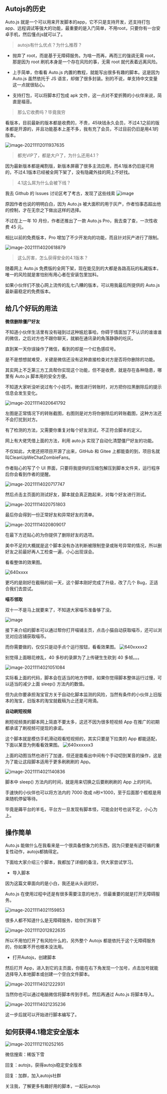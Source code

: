 
## Autojs的历史
Auto.js 就是一个可以用来开发脚本的app，它不只是支持开发，还支持打包app、远程调试等强大的功能，最重要的是入门简单，不用root，只要你有一台安卓手机，然后懂点js就可以了。

> autojs有什么优点？为什么推荐？

- 抛弃了 root，而是基于无障碍服务。为啥一而再，再而三的强调无需 root，那是因为 root 刷机本身是一个存在风险的事，无需 root 就代表着远离风险。

- 上手简单，你看看 Auto.js 内置的教程，就能写出很多有趣的脚本。这是因为 Auto.js 虽然依托于 JS 语言，却做了很多封装。别的不说，单支持中文变量这一点就很贴心。

- 支持打包，可以将脚本打包成 apk 文件，这一点对不爱折腾的小伙伴来说，简直是福音。

> 那么它收费吗？毕竟我穷

看版本，目前最新的版本都是收费的，不贵，45块钱永久会员，不过4.1之前的版本都是开源的，并且功能基本上差不多，我有充了会员，不过目前仍旧是用4.1的版本。

![image-20211112011937635](https://gitee.com/xi_fan/img/raw/master/image-20211112011937635.png)

> 都充VIP了，都是大户了，为什么还用4.1？

因为最新版本都是阉割版，新版本屏蔽了很多主流应用，而4.1版本仍旧是可用的，不过4.1版本已经被全网下架了，没有隐藏外挂的网上不好找。

> 4.1这么屌为什么会被下线？

我去 Github 的 Issues 讨论区考了考古，发现了这些线索
![image](https://user-images.githubusercontent.com/14191575/141655022-59713ae0-f428-4430-9839-da2b337e8596.png)

原因作者也说的明明白白，因为 Auto.js 被大面积的用于灰产，作者怕事态超出他的控制，才在无奈之下做出这样的选择。

不过在上一年 10 月份，作者还推出了一款 Auto.js Pro，我去查了查，一次性收费 45 元。

相比以前的免费版本，Pro 增加了不少开发向的功能，而且针对灰产进行了限制。

![image-20211114020618879](https://gitee.com/xi_fan/img/raw/master/image-20211114020618879.png)

> 这么厉害，怎么获得安全的4.1版本？

随着网上 Auto.js 免费版的全网下架，现在能见到的大都是各路高玩的私藏版本，唯一的风险就是害怕别有用心者在安装包里加料。

如果小伙伴们不放心网上流传的乱七八糟的版本，可以用我最后所提供的 Auto.js 最新最稳定的免费版本。



## 给几个好玩的用法
**微信删除僵尸好友**

不知道小伙伴生活里有没有碰到过这种尴尬事哈，你碍于情面加了不认识的谁谁谁的微信，之后对方也不跟你聊天，就躺在通讯录的角落静静的吃灰。

直到某一天你误操作了微信，看到的却是一个红色感叹号。

是不是想想就难受，关键是微信还没有这种直接检查对方是否将你删除的功能。

其实网上不乏第三方工具帮你实现这个功能，但不是收费，就是存在各种隐患，哪里有 Auto.js 脚本用的安全方便。

不知道大家听没听说过有个小技巧，微信进行转账时，对方把你拉黑删除后的提示信息会发生变化。

![image-20211114020641792](https://gitee.com/xi_fan/img/raw/master/image-20211114020641792.png)

左图是正常情况下的转账截图，右图则是对方将你删除后的转账截图，这种方法还不会打扰到对方。

有了检测的方法，又需要你重复对每个好友测试，不正符合脚本的定义。

网上有大佬凭借上面的方法，利用 auto.js 实现了自动化清楚僵尸好友的功能。

不仅如此，大佬还把项目开源了出来，GitHub 和 Gitee 上都能查的到，项目名就叫CleanUpWeChatZombieFans。

作者贴心的写了个 UI 界面，只要将我提供的压缩包解压到脚本文件夹，运行程序后你会看到作者的提醒。

![image-20211114020717747](https://gitee.com/xi_fan/img/raw/master/image-20211114020717747.png)

然后点击主页面的测试好友，脚本就会真正跑起来，对每个好友进行测试。

![image-20211114020751803](https://gitee.com/xi_fan/img/raw/master/image-20211114020751803.png)

最后你会得到一份正常好友和异常好友的清单。

![image-20211114020809017](https://gitee.com/xi_fan/img/raw/master/image-20211114020809017.png)

在最下方还贴心的为你提供了删除好友的选项。

美中不足的大概就是这个脚本没有办法判断被限制登录或账号异常的情况，所以删好友之前最好再人工检查一遍，小心出现误会。

看看整体的效果图。

![640xxxx](https://user-images.githubusercontent.com/14191575/141655037-be5fdb7b-6815-4333-bd3f-217b3bc72f27.gif)

更巧的是刚好在截稿的前一天，这个脚本刚好完成了升级，改了几个 Bug，正适合我们去尝试。

**喵币领取**

双十一不是马上就要来了，不知道大家喵币准备够了没。

![image](https://user-images.githubusercontent.com/14191575/141655126-df228068-50e8-41b7-a739-773c3b78d23d.png)

接下来介绍的脚本可以通过帮你打开喵铺主页，点击小猫自动获取喵币，还可以浏览对应店铺获取喵币。

而你需要做的，仅仅只是动手点个运行按钮，看看效果图。
![640xxxxx2](https://user-images.githubusercontent.com/14191575/141655050-f5cfef62-a27f-4955-b93e-3c8dd9ffc687.gif)

别觉得上面眼花缭乱，40 多秒的录屏为了上传硬生生砍到 40 多帧。。。

![image-20211114021051084](https://gitee.com/xi_fan/img/raw/master/image-20211114021051084.png)

实际看上面的代码，脚本会在适当的地方停顿，如果你觉得脚本整体运行过慢，可以适当的减少上面 sleep() 方法内的数值。

但为此你要承担淘宝官方关于自动化脚本监测的风险，当然有条件的小伙伴上旧版本的淘宝，旧版本的淘宝就截稿为止还是可用滴。

**自动刷短视频**

刷短视频类的脚本网上简直不要太多，这还不因为很多短视频 App 在推广的初期都承诺了刷视频可提现的承诺。

这个脚本就是模仿手机滑动观看短视频的，其实只要是下拉类的 App 都能适配，下面以某音为例看看效果图。
![640xxxxxx3](https://user-images.githubusercontent.com/14191575/141655067-f4041649-55bf-463c-af84-f42cbb1b80b4.gif)

上面的动图当然也进行了加速，但还是能看出中间有个手动切到某音的操作，这是为了能让这段脚本适用于更多刷刷刷的 App。

![image-20211114021140836](https://gitee.com/xi_fan/img/raw/master/image-20211114021140836.png) 

脚本中 sleep() 方法内的时间，就是用来切换之后要刷刷刷的 App 上的时间。

手速快的小伙伴也可以将方法内的 7000 改成 n秒×1000，至于后面那个框框是用来随机停留等待。

毕竟是薅平台的羊毛，平台方一旦发现有脚本怪，可能会封号也说不定，小心为上。

## 操作简单
Auto.js 能做什么在我看来是一个很具备想象力的东西，因为只要是有迹可循的重复性动作，autojs都搞得定。

下面给大家介绍三个脚本，我都加了详细的备注，供大家尝试学习。

- 导入脚本

因为这篇文章面向的是小白，我还是从头说的好。

Auto.js 在使用过程中还是有很多需要注意的地方，但最重要的就是打开无障碍服务。

![image-20211114021159853](https://gitee.com/xi_fan/img/raw/master/image-20211114021159853.png)

很多人都不知道什么是无障碍服务，给你们科普下

![image-20211112012822635](https://gitee.com/xi_fan/img/raw/master/image-20211112012822635.png)

所以不用怕打开了有风险什么的，另外整个 Autojs 都是依托于这个无障碍服务的，你如果不开也根本没法用。

- 打开Autojs，创建脚本

然后打开 App，进入到它的主页面，你能在右下角发现一个加号，点击加号就能选择导入本地脚本或创建一个空白文件脚本。

![image-20211114021222931](https://gitee.com/xi_fan/img/raw/master/image-20211114021222931.png)

当然你也可以通过电脑微信将脚本传到手机，然后再通过 Auto.js 将脚本导入。

![image-20211114021235236](https://gitee.com/xi_fan/img/raw/master/image-20211114021235236.png)

这一步后就可以开始进行脚本编写了。



## 如何获得4.1稳定安全版本
![image-20211112110252165](https://gitee.com/xi_fan/img/raw/master/image-20211112110252165.png)

微信搜索：稀饭下雪

回复：autojs，获得autojs稳定安全版本

回复：加群，加入autojs社群

关注我，了解更多有趣好用的脚本，一起玩autojs

